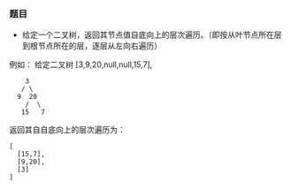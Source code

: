 ### 题目
* 给定一个二叉树，返回其节点值自底向上的层次遍历。（即按从叶节点所在层到根节点所在的层，逐层从左向右遍历）

例如：
给定二叉树 [3,9,20,null,null,15,7],
```
    3
   / \
  9  20
    /  \
   15   7
```

返回其自自底向上的层次遍历为：
```
[
  [15,7],
  [9,20],
  [3]
]
```
